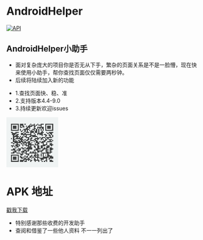 # AndroidHelper

[![API](https://img.shields.io/badge/API-20%2B-brightgreen.svg?style=flat)](https://android-arsenal.com/api?level=20)

## AndroidHelper小助手
  - 面对复杂庞大的项目你是否无从下手，繁杂的页面关系是不是一脸懵，现在快来使用小助手，帮你查找页面仅仅需要两秒钟。
  - 后续将陆续加入新的功能


* 1.查找页面快、稳、准
* 2.支持版本4.4-9.0
* 3.持续更新欢迎issues



 ![image](https://raw.githubusercontent.com/dust365/AndroidHelper/master/app/images/downLoadCode.png)


# APK 地址
[戳我下载](https://raw.githubusercontent.com/dust365/AndroidHelper/master/app/goodApk/app-release1.apk)



* 特别感谢那些收费的开发助手
* 查阅和借鉴了一些他人资料 不一一列出了
<br/>


